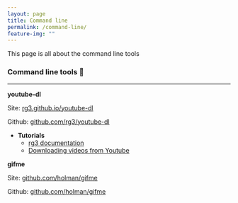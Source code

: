 ```yaml
---
layout: page
title: Command line
permalink: /command-line/
feature-img: ""
---
```


This page is all about the command line tools

### Command line tools 🔮
****

**youtube-dl**

Site: [rg3.github.io/youtube-dl](http://rg3.github.io/youtube-dl/)

Github: [github.com/rg3/youtube-dl](https://github.com/rg3/youtube-dl)

* **Tutorials**
	* [rg3 documentation](http://rg3.github.io/youtube-dl/documentation.html)
	* [Downloading videos from Youtube](http://community.linuxmint.com/tutorial/view/1040)


**gifme**

Site: [github.com/holman/gifme](https://github.com/holman/gifme/)

Github: [github.com/holman/gifme](https://github.com/holman/gifme/)





